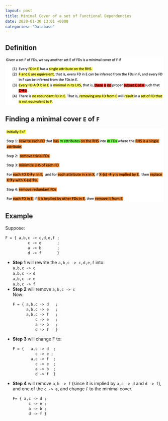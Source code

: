 ```yaml
---
layout: post
title: Minimal Cover of a set of Functional Dependencies
date: 2020-01-30 13:01 +0000
categories: "Database"
---
```

## Definition
![](/assets/img/2020-01-30-14-04-02.png)
## Finding a minimal cover `E` of `F`
![](/assets/img/2020-01-30-14-08-08.png)
## Example 
Suppose:  
```
F = { a,b,c -> c,d,e,f ;
          c -> e       ;
          a -> b       ;
          d -> f       }
``` 
* **Step 1** will rewrite the `a,b,c -> c,d,e,f` into:  
    `a,b,c -> c`  
    `a,b,c -> d`  
    `a,b,c -> e`  
    `a,b,c -> f`  
* **Step 2** will remove `a,b,c -> c`  
    Now:
    ```
    F = { a,b,c -> d   ; 
          a,b,c -> e   ; 
          a,b,c -> f   ; 
              c -> e   ; 
              a -> b   ; 
              d -> f   }
    ```
* **Step 3** will change F to:  
    ```
    F = {   a,c -> d  ; 
              c -> e ; 
            a,c -> f  ; 
              c -> e  ; 
              a -> b  ; 
              d -> f  }
    ```
* **Step 4** will remove `a,b -> f` (since it is implied by `a,c -> d` and `d -> f`), and one of the `c -> e`, and change `F` to the minimal cover.
    ```
    F= { a,c -> d ; 
           c -> e ; 
           a -> b ; 
           d -> f }
    ```